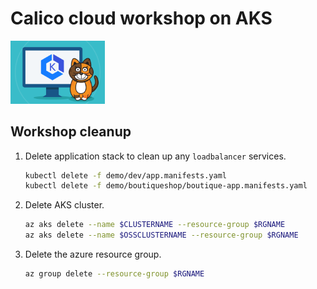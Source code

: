# Calico cloud workshop on AKS

<img src="../img/calico-on-aks.png" alt="Calicocloud on AKS" width="30%"/>



## Workshop cleanup

1. Delete application stack to clean up any `loadbalancer` services.

    ```bash
    kubectl delete -f demo/dev/app.manifests.yaml
    kubectl delete -f demo/boutiqueshop/boutique-app.manifests.yaml
   
    ```

2. Delete AKS cluster.

    ```bash
    az aks delete --name $CLUSTERNAME --resource-group $RGNAME
    az aks delete --name $OSSCLUSTERNAME --resource-group $RGNAME
    ```

3. Delete the azure resource group. 

    ```bash
    az group delete --resource-group $RGNAME
    ```
